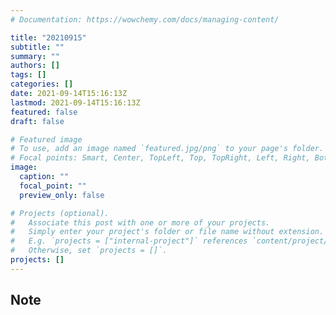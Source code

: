 ```yaml
---
# Documentation: https://wowchemy.com/docs/managing-content/

title: "20210915"
subtitle: ""
summary: ""
authors: []
tags: []
categories: []
date: 2021-09-14T15:16:13Z
lastmod: 2021-09-14T15:16:13Z
featured: false
draft: false

# Featured image
# To use, add an image named `featured.jpg/png` to your page's folder.
# Focal points: Smart, Center, TopLeft, Top, TopRight, Left, Right, BottomLeft, Bottom, BottomRight.
image:
  caption: ""
  focal_point: ""
  preview_only: false

# Projects (optional).
#   Associate this post with one or more of your projects.
#   Simply enter your project's folder or file name without extension.
#   E.g. `projects = ["internal-project"]` references `content/project/deep-learning/index.md`.
#   Otherwise, set `projects = []`.
projects: []
---
```


## Note

